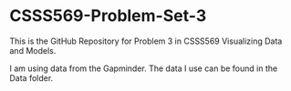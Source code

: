 # CSSS569-Problem-Set-3

This is the GitHub Repository for Problem 3 in CSSS569 Visualizing Data and Models. 

I am using data from the Gapminder. The data I use can be found in the Data folder.
